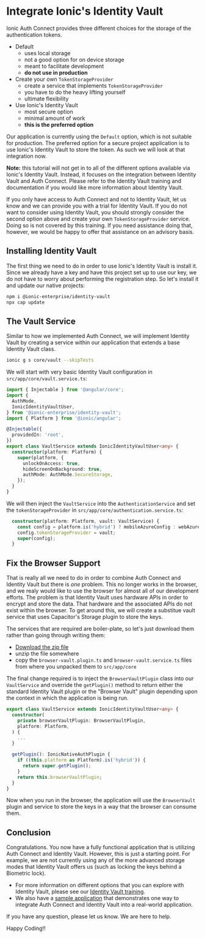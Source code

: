 # Integrate Ionic's Identity Vault

Ionic Auth Connect provides three different choices for the storage of the authentication tokens.

- Default
  - uses local storage
  - not a good option for on device storage
  - meant to facilitate development
  - **do not use in production**
- Create your own `TokenStorageProvider`
  - create a service that implements `TokenStorageProvider`
  - you have to do the heavy lifting yourself
  - ultimate flexibility
- Use Ionic's Identity Vault
  - most secure option
  - minimal amount of work
  - **this is the preferred option**

Our application is currently using the `Default` option, which is not suitable for production. The preferred option for a secure project application is to use Ionic's Identity Vault to store the token. As such we will look at that integration now.

**Note:** this tutorial will not get in to all of the different options available via Ionic's Identity Vault. Instead, it focuses on the integration between Identity Vault and Auth Connect. Please refer to the Identity Vault training and documentation if you would like more information about Identity Vault.

If you only have access to Auth Connect and not to Identity Vault, let us know and we can provide you with a trial for Identity Vault. If you do not want to consider using Identity Vault, you should strongly consider the second option above and create your own `TokenStorageProvider` service. Doing so is not covered by this training. If you need assistance doing that, however, we would be happy to offer that assistance on an advisory basis.

## Installing Identity Vault

The first thing we need to do in order to use Ionic's Identity Vault is install it. Since we already have a key and have this project set up to use our key, we do not have to worry about performing the registration step. So let's install it and update our native projects:

```bash
npm i @ionic-enterprise/identity-vault
npx cap update
```

## The Vault Service

Similar to how we implemented Auth Connect, we will implement Identity Vault by creating a service within our application that extends a base Identity Vault class.

```bash
ionic g s core/vault --skipTests
```

We will start with very basic Identity Vault configuration in `src/app/core/vault.service.ts`:

```TypeScript
import { Injectable } from '@angular/core';
import {
  AuthMode,
  IonicIdentityVaultUser,
} from '@ionic-enterprise/identity-vault';
import { Platform } from '@ionic/angular';

@Injectable({
  providedIn: 'root',
})
export class VaultService extends IonicIdentityVaultUser<any> {
  constructor(platform: Platform) {
    super(platform, {
      unlockOnAccess: true,
      hideScreenOnBackground: true,
      authMode: AuthMode.SecureStorage,
    });
  }
}
```

We will then inject the `VaultService` into the `AuthenticationService` and set the `tokenStorageProvider` in `src/app/core/authentication.service.ts`:

```TypeScript
  constructor(platform: Platform, vault: VaultService) {
    const config = platform.is('hybrid') ? mobileAzureConfig : webAzureConfig;
    config.tokenStorageProvider = vault;
    super(config);
  }
```

## Fix the Browser Support

That is really all we need to do in order to combine Auth Connect and Identity Vault but there is _one_ problem. This no longer works in the browser, and we realy would like to use the browser for almost all of our development efforts. The problem is that Identity Vault uses hardware APIs in order to encrypt and store the data. That hardware and the associated APIs do not exist within the browser. To get around this, we will create a substitue vault service that uses Capacitor's Storage plugin to store the keys.

The services that are required are boiler-plate, so let's just download them rather than going through writing them:

- <a download href="/assets/packages/ionic-angular/browser-valut.zip">Download the zip file</a>
- unzip the file somewhere
- copy the `browser-vault.plugin.ts` and `browser-vault.service.ts` files from where you unpacked them to `src/app/core`

The final change required is to inject the `BrowserVaultPlugin` class into our `VaultService` and override the `getPlugin()` method to return either the standard Identity Vault plugin or the "Browser Vault" plugin depending upon the context in which the application is being run.

```TypeScript
export class VaultService extends IonicIdentityVaultUser<any> {
  constructor(
    private browserVaultPlugin: BrowserVaultPlugin,
    platform: Platform,
  ) {
    ...
  }

  getPlugin(): IonicNativeAuthPlugin {
    if ((this.platform as Platform).is('hybrid')) {
      return super.getPlugin();
    }
    return this.browserVaultPlugin;
  }
}
```

Now when you run in the browser, the application will use the `BrowserVault` plugin and service to store the keys in a way that the browser can consume them.

## Conclusion

Congratulations. You now have a fully functional application that is utilizing Auth Connect and Identity Vault. However, this is just a starting point. For example, we are not currently using any of the more advanced storage modes that Identity Vault offers us (such as locking the keys behind a Biometric lock).

- For more information on different options that you can explore with Identity Vault, please see our [Identity Vault training](course/identity-vault/tabs/angular/page/0).
- We also have a <a href="https://github.com/ionic-team/tea-taster-angular/tree/feature/auth-connect" target="_blank">sample application</a> that demonstrates one way to integrate Auth Connect and Identity Vault into a real-world application.

If you have any question, please let us know. We are here to help.

Happy Coding!!
